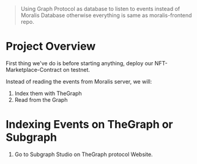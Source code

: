 
> Using Graph Protocol as database to listen to events instead of Moralis Database otherwise everything is same as moralis-frontend repo.

# Project Overview

First thing we've do is before starting anything, deploy our NFT-Marketplace-Contract on testnet.

Instead of reading the events from Moralis server, we will:
  1. Index them with TheGraph
  2. Read from the Graph

# Indexing Events on TheGraph or Subgraph

1. Go to Subgraph Studio on TheGraph protocol Website.
